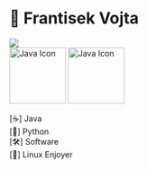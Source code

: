 # 👋 Frantisek Vojta


<img src="https://github-readme-stats.vercel.app/api/top-langs/?username=Frantisek-vojta&layout=compact&theme=vision-friendly-dark"> <br> <img src="https://techstack-generator.vercel.app/python-icon.svg" alt="Java Icon" width="100">
<img src="https://techstack-generator.vercel.app/java-icon.svg" alt="Java Icon" width="100"> <br> 

    
[☕] Java  
[🐍] Python  
[🛠️] Software                                                                                                                                                                                                                                                                                                                                                                                                                                                                                                                                                                                                            
[🐧] Linux Enjoyer
